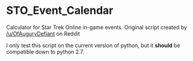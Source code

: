 # STO_Event_Calendar
Calculator for Star Trek Online in-game events.
Original script created by [/u/OfAuguryDefiant](https://www.reddit.com/user/OfAuguryDefiant) on Reddit

I only test this script on the current version of python, but it **should** be compatible down to python 2.7.